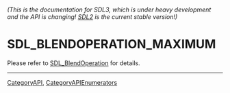 ###### (This is the documentation for SDL3, which is under heavy development and the API is changing! [SDL2](https://wiki.libsdl.org/SDL2/) is the current stable version!)
# SDL_BLENDOPERATION_MAXIMUM

Please refer to [SDL_BlendOperation](SDL_BlendOperation) for details.

----
[CategoryAPI](CategoryAPI), [CategoryAPIEnumerators](CategoryAPIEnumerators)

